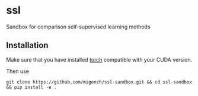 # ssl
Sandbox for comparison self-supervised learning methods

## Installation
Make sure that you have installed [torch](https://pytorch.org/) compatible with your CUDA version.

Then use
```
git clone https://github.com/migonch/ssl-sandbox.git && cd ssl-sandbox && pip install -e .
```
